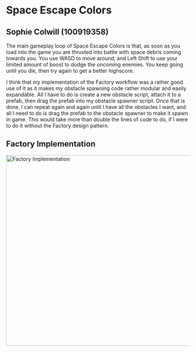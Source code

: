 # Space Escape Colors
## Sophie Colwill (100919358)

The main gameplay loop of Space Escape Colors is that, as soon as you load into the game you are thrusted into battle with space debris coming towards you. You use WASD to move around, and Left Shift to use your limited amount of boost to dodge the oncoming enemies. You keep going until you die, then try again to get a better highscore.

I think that my implementation of the Factory workflow was a rather good use of it as it makes my obstacle spawning code rather modular and easily expandable. All I have to do is create a new obstacle script, attach it to a prefab, then drag the prefab into my obstacle spawner script. Once that is done, I can repeat again and again until I have all the obstacles I want, and all I need to do is drag the prefab to the obstacle spawner to make it spawn in game. This would take more than double the lines of code to do, if I were to do it without the Factory design pattern.

## Factory Implementation
<img width="531" height="521" alt="Factory Implementation" src="https://github.com/user-attachments/assets/2415c9c9-a4ae-4f89-9366-97b235073c04" />
